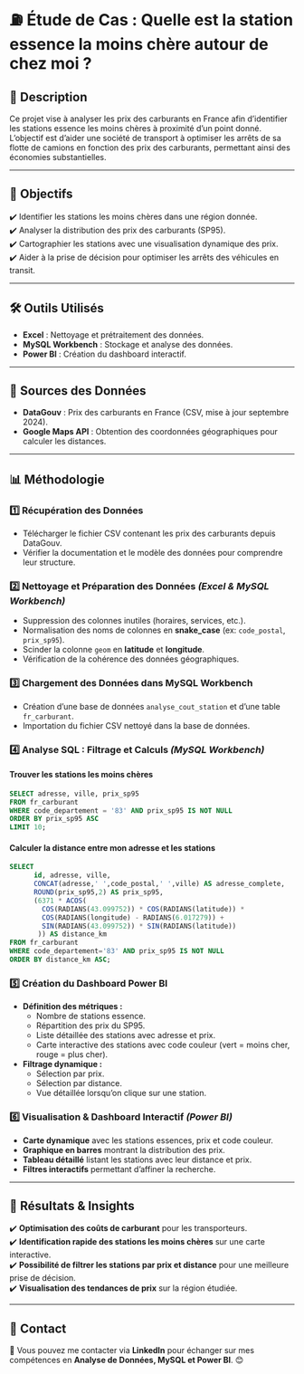 # ⛽ Étude de Cas : Quelle est la station essence la moins chère autour de chez moi ?

## 📖 Description
Ce projet vise à analyser les prix des carburants en France afin d’identifier les stations essence les moins chères à proximité d’un point donné. L’objectif est d’aider une société de transport à optimiser les arrêts de sa flotte de camions en fonction des prix des carburants, permettant ainsi des économies substantielles.

---

## 🎯 Objectifs
✔️ Identifier les stations les moins chères dans une région donnée.  
✔️ Analyser la distribution des prix des carburants (SP95).  
✔️ Cartographier les stations avec une visualisation dynamique des prix.  
✔️ Aider à la prise de décision pour optimiser les arrêts des véhicules en transit.  

---

## 🛠 Outils Utilisés
- **Excel** : Nettoyage et prétraitement des données.  
- **MySQL Workbench** : Stockage et analyse des données.  
- **Power BI** : Création du dashboard interactif.  

---

## 📂 Sources des Données
- **DataGouv** : Prix des carburants en France (CSV, mise à jour septembre 2024).  
- **Google Maps API** : Obtention des coordonnées géographiques pour calculer les distances.  

---

## 📊 Méthodologie

### **1️⃣ Récupération des Données**
- Télécharger le fichier CSV contenant les prix des carburants depuis DataGouv.
- Vérifier la documentation et le modèle des données pour comprendre leur structure.

### **2️⃣ Nettoyage et Préparation des Données** *(Excel & MySQL Workbench)*
- Suppression des colonnes inutiles (horaires, services, etc.).
- Normalisation des noms de colonnes en **snake_case** (ex: `code_postal`, `prix_sp95`).
- Scinder la colonne `geom` en **latitude** et **longitude**.
- Vérification de la cohérence des données géographiques.

### **3️⃣ Chargement des Données dans MySQL Workbench**
- Création d’une base de données `analyse_cout_station` et d’une table `fr_carburant`.
- Importation du fichier CSV nettoyé dans la base de données.

### **4️⃣ Analyse SQL : Filtrage et Calculs** *(MySQL Workbench)*

#### **Trouver les stations les moins chères**
```sql
SELECT adresse, ville, prix_sp95 
FROM fr_carburant 
WHERE code_departement = '83' AND prix_sp95 IS NOT NULL 
ORDER BY prix_sp95 ASC 
LIMIT 10;
```

#### **Calculer la distance entre mon adresse et les stations**
```sql
SELECT 
      id, adresse, ville,
      CONCAT(adresse,' ',code_postal,' ',ville) AS adresse_complete,
      ROUND(prix_sp95,2) AS prix_sp95,
      (6371 * ACOS(
        COS(RADIANS(43.099752)) * COS(RADIANS(latitude)) * 
        COS(RADIANS(longitude) - RADIANS(6.017279)) + 
        SIN(RADIANS(43.099752)) * SIN(RADIANS(latitude))
	   )) AS distance_km
FROM fr_carburant
WHERE code_departement='83' AND prix_sp95 IS NOT NULL
ORDER BY distance_km ASC;
```

### **5️⃣ Création du Dashboard Power BI**
- **Définition des métriques :**
  - Nombre de stations essence.
  - Répartition des prix du SP95.
  - Liste détaillée des stations avec adresse et prix.
  - Carte interactive des stations avec code couleur (vert = moins cher, rouge = plus cher).
- **Filtrage dynamique :**
  - Sélection par prix.
  - Sélection par distance.
  - Vue détaillée lorsqu’on clique sur une station.

### **6️⃣ Visualisation & Dashboard Interactif** *(Power BI)*
- **Carte dynamique** avec les stations essences, prix et code couleur.
- **Graphique en barres** montrant la distribution des prix.
- **Tableau détaillé** listant les stations avec leur distance et prix.
- **Filtres interactifs** permettant d’affiner la recherche.

---

## 🚀 Résultats & Insights
✔️ **Optimisation des coûts de carburant** pour les transporteurs.  
✔️ **Identification rapide des stations les moins chères** sur une carte interactive.  
✔️ **Possibilité de filtrer les stations par prix et distance** pour une meilleure prise de décision.  
✔️ **Visualisation des tendances de prix** sur la région étudiée.  

---

## 📩 Contact
📧 Vous pouvez me contacter via **LinkedIn** pour échanger sur mes compétences en **Analyse de Données, MySQL et Power BI**. 😊

